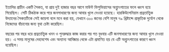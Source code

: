 ইতালির প্রাচীন একটি সৈকত, যা প্রায় দুই হাজার বছর আগে মাউন্ট ভিসুভিয়াসের অগ্ন্যুৎপাতের ফলে ধ্বংস হয়ে গিয়েছিল। সেটি ঠিকঠাক করে পরে জনসাধারণের জন্য আবার খুলে দেওয়া হয়েছে। হারকিউলেনিয়াম প্রত্নতাত্ত্বিক উদ্যানের সৈকতটিকে সেই জায়গা বলে মনে করা হয়, যেখানে ৩০০ জনের বেশি মানুষ ৭৯ খ্রিষ্টাব্দে প্রাকৃতিক দুর্যোগ থেকে নিজেদের বাঁচানোর জন্য বৃথা চেষ্টা করেছিল।

বছরের পর বছর ধরে প্রত্নতাত্ত্বিক খনন ও পুনরুদ্ধার কাজ করার পর গত বুধবার এটি জনসাধারণের জন্য আবার খুলে দেওয়া হয়। এ সময় মানুষের দেহাবশেষ এবং অন্যান্য আবিষ্কার থেকে এটা প্রমাণিত হয় যে এটি অগ্ন্যুৎপাতের কারণে ধ্বংস হয়েছিল।
